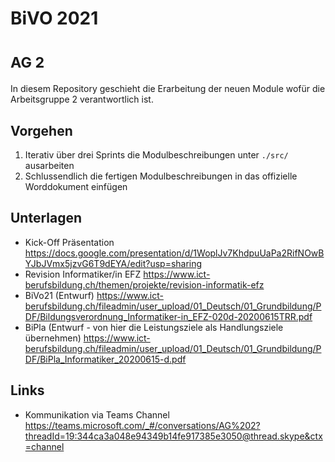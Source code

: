 # BiVO 2021 

# <small>AG 2</small>

In diesem Repository geschieht die Erarbeitung der neuen Module wofür die Arbeitsgruppe 2 verantwortlich ist.

## Vorgehen
 1. Iterativ über drei Sprints die Modulbeschreibungen unter `./src/` ausarbeiten
 1. Schlussendlich die fertigen Modulbeschreibungen in das offizielle Worddokument einfügen

## Unterlagen
 - Kick-Off Präsentation
   https://docs.google.com/presentation/d/1WoplJv7KhdpuUaPa2RifNOwBYJbJVmx5jzvG6T9dEYA/edit?usp=sharing
 - Revision Informatiker/in EFZ
   https://www.ict-berufsbildung.ch/themen/projekte/revision-informatik-efz
 - BiVo21 (Entwurf)
   https://www.ict-berufsbildung.ch/fileadmin/user_upload/01_Deutsch/01_Grundbildung/PDF/Bildungsverordnung_Informatiker-in_EFZ-020d-20200615TRR.pdf
 - BiPla (Entwurf - von hier die Leistungsziele als Handlungsziele übernehmen)
   https://www.ict-berufsbildung.ch/fileadmin/user_upload/01_Deutsch/01_Grundbildung/PDF/BiPla_Informatiker_20200615-d.pdf

## Links
 - Kommunikation via Teams Channel <br> https://teams.microsoft.com/_#/conversations/AG%202?threadId=19:344ca3a048e94349b14fe917385e3050@thread.skype&ctx=channel